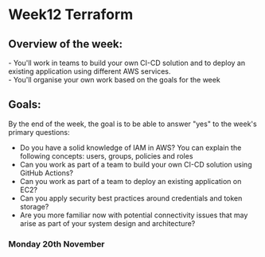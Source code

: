 <h1>Week12 Terraform</h1>

<h2>Overview of the week:</h2>
- You'll work in teams to build your own CI-CD solution and to deploy an existing application using different AWS services.<br>
- You'll organise your own work based on the goals for the week

<h2>Goals:</h2>

By the end of the week, the goal is to be able to answer "yes" to the week's primary questions:
- Do you have a solid knowledge of IAM in AWS? You can explain the following concepts: users, groups, policies and roles
- Can you work as part of a team to build your own CI-CD solution using GitHub Actions?
- Can you work as part of a team to deploy an existing application on EC2?
- Can you apply security best practices around credentials and token storage?
- Are you more familiar now with potential connectivity issues that may arise as part of your system design and architecture?


<h3>Monday 20th November</h3>
